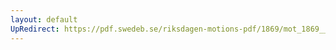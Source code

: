 ```yaml
---
layout: default
UpRedirect: https://pdf.swedeb.se/riksdagen-motions-pdf/1869/mot_1869__ak__00341/mot_1869__ak__00341_001.pdf
---
```


